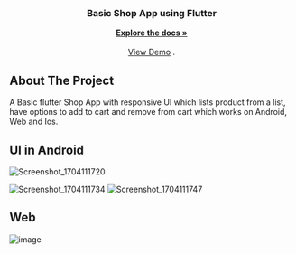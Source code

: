 <br/>
<p align="center">
  <h3 align="center">Basic Shop App using Flutter</h3>

  <p align="center">
    <a href="https://github.com/mnazal/Basic Shop App using Flutter"><strong>Explore the docs »</strong></a>
    <br/>
    <br/>
    <a href="https://github.com/mnazal/Basic Shop App using Flutter">View Demo</a>
    .
  </p>
</p>



## About The Project

A Basic flutter Shop App with responsive UI which lists product from a list, have options to add to cart and remove from cart which works on Android, Web and Ios.

## UI in Android

![Screenshot_1704111720](https://github.com/mnazal/shop_app_flutter/assets/70329337/d1018fe3-bedf-4e7e-a1d4-5e48df589868)

![Screenshot_1704111734](https://github.com/mnazal/shop_app_flutter/assets/70329337/eb9984a4-f011-456f-9a5d-9377d5b41767)
![Screenshot_1704111747](https://github.com/mnazal/shop_app_flutter/assets/70329337/afa6bf52-6b9d-46e3-a418-bb4f7a47994b)

## Web
![image](https://github.com/mnazal/shop_app_flutter/assets/70329337/2778443a-5942-4d80-ac89-fbae7371b11f)
